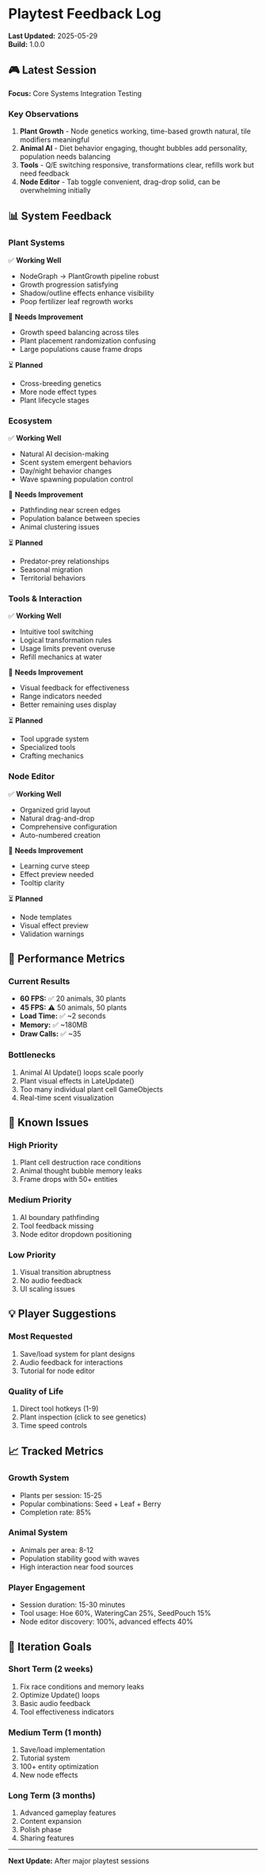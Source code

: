 # Playtest Feedback Log

**Last Updated:** 2025-05-29  
**Build:** 1.0.0

## 🎮 Latest Session

**Focus:** Core Systems Integration Testing

### Key Observations
1. **Plant Growth** - Node genetics working, time-based growth natural, tile modifiers meaningful
2. **Animal AI** - Diet behavior engaging, thought bubbles add personality, population needs balancing
3. **Tools** - Q/E switching responsive, transformations clear, refills work but need feedback
4. **Node Editor** - Tab toggle convenient, drag-drop solid, can be overwhelming initially

## 📊 System Feedback

### Plant Systems
✅ **Working Well**
- NodeGraph → PlantGrowth pipeline robust
- Growth progression satisfying
- Shadow/outline effects enhance visibility
- Poop fertilizer leaf regrowth works

🔄 **Needs Improvement**
- Growth speed balancing across tiles
- Plant placement randomization confusing
- Large populations cause frame drops

⏳ **Planned**
- Cross-breeding genetics
- More node effect types
- Plant lifecycle stages

### Ecosystem
✅ **Working Well**
- Natural AI decision-making
- Scent system emergent behaviors
- Day/night behavior changes
- Wave spawning population control

🔄 **Needs Improvement**
- Pathfinding near screen edges
- Population balance between species
- Animal clustering issues

⏳ **Planned**
- Predator-prey relationships
- Seasonal migration
- Territorial behaviors

### Tools & Interaction
✅ **Working Well**
- Intuitive tool switching
- Logical transformation rules
- Usage limits prevent overuse
- Refill mechanics at water

🔄 **Needs Improvement**
- Visual feedback for effectiveness
- Range indicators needed
- Better remaining uses display

⏳ **Planned**
- Tool upgrade system
- Specialized tools
- Crafting mechanics

### Node Editor
✅ **Working Well**
- Organized grid layout
- Natural drag-and-drop
- Comprehensive configuration
- Auto-numbered creation

🔄 **Needs Improvement**
- Learning curve steep
- Effect preview needed
- Tooltip clarity

⏳ **Planned**
- Node templates
- Visual effect preview
- Validation warnings

## 🎯 Performance Metrics

### Current Results
- **60 FPS:** ✅ 20 animals, 30 plants
- **45 FPS:** ⚠️ 50 animals, 50 plants  
- **Load Time:** ✅ ~2 seconds
- **Memory:** ✅ ~180MB
- **Draw Calls:** ✅ ~35

### Bottlenecks
1. Animal AI Update() loops scale poorly
2. Plant visual effects in LateUpdate()
3. Too many individual plant cell GameObjects
4. Real-time scent visualization

## 🐛 Known Issues

### High Priority
1. Plant cell destruction race conditions
2. Animal thought bubble memory leaks
3. Frame drops with 50+ entities

### Medium Priority
1. AI boundary pathfinding
2. Tool feedback missing
3. Node editor dropdown positioning

### Low Priority
1. Visual transition abruptness
2. No audio feedback
3. UI scaling issues

## 💡 Player Suggestions

### Most Requested
1. Save/load system for plant designs
2. Audio feedback for interactions
3. Tutorial for node editor

### Quality of Life
1. Direct tool hotkeys (1-9)
2. Plant inspection (click to see genetics)
3. Time speed controls

## 📈 Tracked Metrics

### Growth System
- Plants per session: 15-25
- Popular combinations: Seed + Leaf + Berry
- Completion rate: 85%

### Animal System  
- Animals per area: 8-12
- Population stability good with waves
- High interaction near food sources

### Player Engagement
- Session duration: 15-30 minutes
- Tool usage: Hoe 60%, WateringCan 25%, SeedPouch 15%
- Node editor discovery: 100%, advanced effects 40%

## 🔄 Iteration Goals

### Short Term (2 weeks)
1. Fix race conditions and memory leaks
2. Optimize Update() loops
3. Basic audio feedback
4. Tool effectiveness indicators

### Medium Term (1 month)
1. Save/load implementation
2. Tutorial system
3. 100+ entity optimization
4. New node effects

### Long Term (3 months)
1. Advanced gameplay features
2. Content expansion
3. Polish phase
4. Sharing features

---

**Next Update:** After major playtest sessions